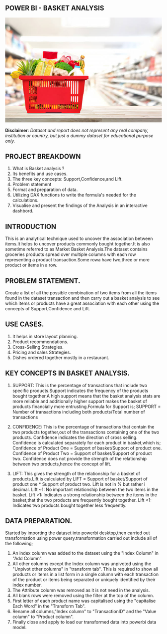 ## POWER BI - BASKET ANALYSIS

![](images.jpeg)

**__Disclaimer__**: _Dataset and report does not represent any real company, institution or country, but just a dummy dataset for educational purpose only._

## PROJECT BREAKDOWN

1.  What is Basket analysis ?
2.  Its benefits and use cases.
3.  The three key concepts: Support,Confidence,and Lift.
4.  Problem statement
5.  Format and preparation of data.
6.  Utilizing DAX functions to write the formula's needed for the calculations.
7.  Visualise and present the findings of the Analysis in an interactive dashbord.

## INTRODUCTION
This is an analytical technique used to uncover the association between items.It helps to uncover products 
commonly bought together.It is also sometime referred to as Market Basket Analysis.The dataset contains groceries
products spread over multiple columns with each row representing a product transaction.Some rowa have two,three or
more product or items in a row.

## PROBLEM STATEMENT.
Create a list of all the possible combination of two items from all the items found in the dataset transaction
and then carry out a basket analysis to see which items or products have a great association with each other using
the concepts of Support,Confidence and Lift.

## USE CASES.
1. It helps in store layout planning.
2. Product recommendations.
3. Cross-Selling Strategies.
4. Pricing and sales Strategies. 
5. Dishes ordered together mostly in a restaurant.

## KEY CONCEPTS IN BASKET ANALYSIS.
1. SUPPORT: This is the percentage of transactions that include two specific products.Support indicates
               the frequency of the products bought together.A high support means that the basket analysis
               stats are more reliable and additionally higher support makes the basket of products financially
               more entrusting.Formula for Support is;
               SUPPORT = Number of transactions including both products/Total number of transactions

2. CONFIDENCE: This is the percentage of transactions that contain the two products together,out of the 
                  transactions containing one of the two products. Confidence indicates the direction of cross selling.
                  Confidence is calculated separately for each product in basket,which is;
                  Confidence of Product One = Support of basket/Support of product one.
                  Confidence of Product Two = Support of basket/Support of product two.
                  Confidence does not provide the strength of the relationship between two products,hence the 
                  concept of lift.
    
3. LIFT: This gives the strength of the relationship for a basket of products.Lift is calculated by
           LIFT = Support of basket/Support of product one * Support of product two.
           Lift is not in % but rather i decimal.
           Lift ~1: No important relationship between the two items in the basket.
           Lift >1: Indicates a strong relationship between the items in the basket,that the two products are
                    frequently bought together.
           Lift <1: Indicates two products bought together less frequently.

## DATA PREPARATION.
Started by importing the dataset into powerbi desktop,then carried out transformation using power query.transformation
carried out include all of the following; 
1.  An index column was added to the dataset using the "Index Column" in "Add Column".
2.  All  other columns except the Index column was unpivoted using the "Unpivot other columns" in "transform tab".
    This is required to show all products or items in a list form in a single column with each transaction of the
    product or items being separated or uniquely identified by their index number.
3.  The Attribute column was removed as it is not need in the analysis.
4.  All blank rows were removed using the filter at the top of the column.
5.  First letter of each product name was capitalised using the "capitalise Each Word" in the "Transform Tab".
6.  Rename all columns,"Index column" to "TransactionID" and the "Value column" to "Product column".
7.  Finally close and apply to load our transformed data into powerbi data model.



























